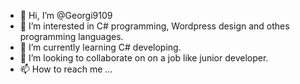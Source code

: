 - 👋 Hi, I’m @Georgi9109
- 👀 I’m interested in C# programming, Wordpress design and othes programming languages.
- 🌱 I’m currently learning C# developing.
- 💞️ I’m looking to collaborate on on a job like junior developer.
- 📫 How to reach me ...

<!---
Georgi9109/Georgi9109 is a ✨ special ✨ repository because its `README.md` (this file) appears on your GitHub profile.
You can click the Preview link to take a look at your changes.
--->
